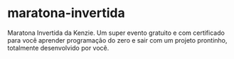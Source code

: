 # maratona-invertida
 Maratona Invertida da Kenzie. Um super evento gratuito e com certificado para você aprender programação do zero e sair com um projeto prontinho, totalmente desenvolvido por você.
